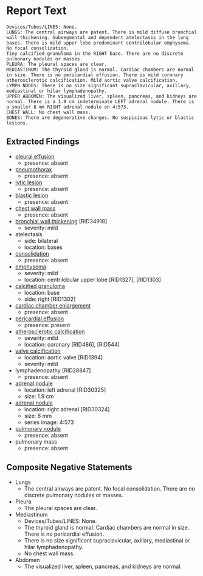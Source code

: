 # Report Text

```text
Devices/Tubes/LINES: None.
LUNGS: The central airways are patent. There is mild diffuse bronchial wall thickening. Subsegmental and dependent atelectasis in the lung bases. There is mild upper lobe predominant centrilobular emphysema. No focal consolidation.
Tiny calcified granuloma in the RIGHT base. There are no discrete pulmonary nodules or masses.
PLEURA: The pleural spaces are clear.
MEDIASTINUM: The thyroid gland is normal. Cardiac chambers are normal in size. There is no pericardial effusion. There is mild coronary atherosclerotic calcification. Mild aortic valve calcification.
LYMPH NODES: There is no size significant supraclavicular, axillary, mediastinal or hilar lymphadenopathy.
UPPER ABDOMEN: The visualized liver, spleen, pancreas, and kidneys are normal. There is a 1.9 cm indeterminate LEFT adrenal nodule. There is a smaller 8 mm RIGHT adrenal nodule on 4:573.
CHEST WALL: No chest wall mass.
BONES: There are degenerative changes. No suspicious lytic or blastic lesions.
```

## Extracted Findings

- [pleural effusion](../../definitions/hood/pleural-effusion.md)
  - presence: absent
- [pneumothorax](../../definitions/hood/pneumothorax.md)
  - presence: absent
- [lytic lesion](../../definitions/hood/lytic-lesion.md)
  - presence: absent
- [blastic lesion](../../definitions/hood/sclerotic-lesion.md)
  - presence: absent
- [chest wall mass](../../definitions/nuance/chest_wall_mass.json)
  - presence: absent
- [bronchial wall thickening](../../definitions/hood/bronchial-wall-thickening.md) \[RID34918\]
  - severity: mild
- atelectasis
  - side: bilateral
  - location: bases
- [consolidation](../../definitions/smartreporting/consolidation.txt)
  - presence: absent
- [emphysema](../../definitions/hood/emphysema.md)
  - severity: mild
  - location: centrilobular upper lobe \[RID1327\], \[RID1303\]
- [calcified granuloma](../../definitions/hood/calcified-granuloma.md)
  - location: base
  - side: right \[RID1302\]
- [cardiac chamber enlargement](../../definitions/upmedic/Cardiomegaly.cde.md)
  - presence: absent
- [pericardial effusion](../../definitions/hood/pericardial-effusion.md)
  - presence: present
- [atherosclerotic calcification](../../definitions/nuance/coronary_artery_calcification.json)
  - severity: mild
  - location: coronary \[RID486\], \[RID544\]
- [valve calcification](../../definitions/hood/annular-calcifications.md)
  - location: aortic valve \[RID1394\]
  - severity: mild
- lymphadenopathy \[RID28847\]
  - presence: absent
- [adrenal nodule](../../definitions/hood/adrenal-nodule.md)
  - location: left adrenal \[RID30325\]
  - size: 1.9 cm
- [adrenal nodule](../../definitions/hood/adrenal-nodule.md)
  - location: right adrenal \[RID30324\]
  - size: 8 mm
  - series image: 4:573
- [pulmonary nodule](../../definitions/hood/pulmonary-nodule.md)
  - presence: absent
- pulmonary mass
  - presence: absent

## Composite Negative Statements

- Lungs
  - The central airways are patent. No focal consolidation. There are no discrete pulmonary nodules or masses.
- Pleura
  - The pleural spaces are clear.
- Mediastinum
  - Devices/Tubes/LINES: None.
  - The thyroid gland is normal. Cardiac chambers are normal in size. There is no pericardial effusion.
  - There is no size significant supraclavicular, axillary, mediastinal or hilar lymphadenopathy.
  - No chest wall mass.
- Abdomen
  - The visualized liver, spleen, pancreas, and kidneys are normal.
